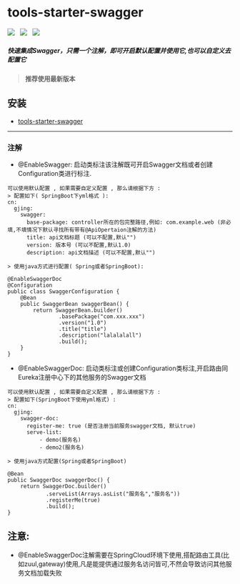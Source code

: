 # tools-starter-swagger
![](https://img.shields.io/badge/version-1.0.4-green.svg) &nbsp; 
![](https://img.shields.io/badge/author-Gjing-green.svg) &nbsp; 
![](https://img.shields.io/badge/builder-success-green.svg)   
##### 快速集成Swagger，只需一个注解，即可开启默认配置并使用它,也可以自定义去配置它
> **推荐使用最新版本**  
     
**安装**
---
* <a href="https://mvnrepository.com/artifact/cn.gjing/tools-starter-swagger/" title="swagger包">tools-starter-swagger</a>
---
### 注解
* @EnableSwagger: 启动类标注该注解既可开启Swagger文档或者创建Configuration类进行标注.
```
可以使用默认配置 , 如果需要自定义配置 , 那么请根据下方 : 
> 配置如下( SpringBoot下yml格式 ):
cn:
  gjing:
    swagger:
      base-package: controller所在的包完整路径,例如: com.example.web (非必填,不填情况下默认寻找所有带有@ApiOpertaion注解的方法)
      title: api文档标题 (可以不配置,默认"")
      version: 版本号 (可以不配置,默认1.0)
      description: api文档描述 (可以不配置,默认"")

> 使用java方式进行配置( Spring或者SpringBoot):

@EnableSwaggerDoc
@Configuration
public class SwaggerConfiguration {
    @Bean
    public SwaggerBean swaggerBean() {
        return SwaggerBean.builder()
                .basePackage("com.xxx.xxx")
                .version("1.0")
                .title("title")
                .description("lalalalall")
                .build();
    }
}        
```
* @EnableSwaggerDoc: 启动类标注或创建Configuration类标注,开启路由同Eureka注册中心下的其他服务的Swagger文档     
```
可以使用默认配置 , 如果需要自定义配置 , 那么请根据下方 : 
> 配置如下(SpringBoot下使用yml格式) :
cn:
  gjing:
    swagger-doc:
      register-me: true (是否注册当前服务swagger文档, 默认true)
      serve-list:
          - demo(服务名)
          - demo2(服务名)

> 使用java方式配置(Spring或者SpringBoot)

@Bean
public SwaggerDoc swaggerDoc() {
    return SwaggerDoc.builder()
            .serveList(Arrays.asList("服务名","服务名"))
            .registerMe(true)
            .build();
}          
```
## 注意: 
* @EnableSwaggerDoc注解需要在SpringCloud环境下使用,搭配路由工具(比如zuul,gateway)使用,凡是能提供通过服务名访问皆可,不然会导致访问其他服务文档加载失败
